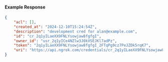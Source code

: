 <!-- Code generated for API Clients. DO NOT EDIT. -->

#### Example Response

```json
{
	"acl": [],
	"created_at": "2024-12-10T15:24:54Z",
	"description": "development cred for alan@example.com",
	"id": "cr_2q1yILaeXX9FNLYsowjaw8fgfgI",
	"owner_id": "usr_2q1yICe4NZlw3J0kVSEJKl7adPz",
	"token": "2q1yILaeXX9FNLYsowjaw8fgfgI_2FTqPg9cz7PeJZDk5rqK7",
	"uri": "https://api.ngrok.com/credentials/cr_2q1yILaeXX9FNLYsowjaw8fgfgI"
}
```
